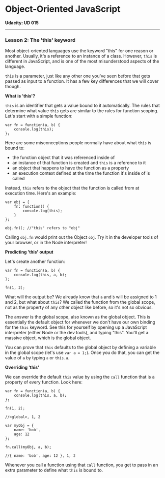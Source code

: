 # Object-Oriented JavaScript

**Udacity: UD 015**

---

### Lesson 2: The 'this' keyword

Most object-oriented languages use the keyword "this" for one reason or another. Usually, it's a reference to an instance of a class. However, `this` is different in JavaScript, and is one of the most misunderstood aspects of the language.

`this` is a parameter, just like any other one you've seen before that gets passed as input to a function. It has a few key differences that we will cover though. 

**What is 'this'?**

`this` is an identifier that gets a value bound to it automatically. The rules that determine what value `this` gets are similar to the rules for function scoping. Let's start with a simple function:

    var fn = function(a, b) {
        console.log(this);
    };

Here are some misconceptions people normally have about what `this` is bound to:

* the function object that it was referenced inside of
* an instance of that function is created and `this` is a reference to it
* an object that happens to have the function as a property
* an execution context defined at the time the function it's inside of is called

Instead, `this` refers to the object that the function is called from at execution time. Here's an example:

    var obj = {
        fn: function() {
            console.log(this);    
        }
    };
    
    obj.fn(); //"this" refers to "obj"
    
Calling `obj.fn` would print out the Object `obj`. Try it in the developer tools of your browser, or in the Node interpreter!
    
**Predicting 'this' output**

Let's create another function:

    var fn = function(a, b) {
        console.log(this, a, b);
    };
    
    fn(1, 2);
    
What will the output be? We already know that `a` and `b` will be assigned to 1 and 2, but what about `this`? We called the function from the global scope, not as the property of any other object like before, so it's not so obvious.

The answer is the global scope, also known as the global object. This is essentially the default object for whenever we don't have our own binding for the `this` keyword. See this for yourself by opening up a JavaScript interpreter (either Node or the dev tools), and typing "this". You'll get a massive object, which is the global object.

You can prove that `this` defaults to the global object by defining a variable in the global scope (let's use `var a = 1;`). Once you do that, you can get the value of `a` by typing `a` or `this.a`.

**Overriding 'this'**

We can override the default `this` value by using the `call` function that is a property of every function. Look here:

    var fn = function(a, b) {
        console.log(this, a, b);
    };
    
    fn(1, 2);
    
    //<global>, 1, 2
    
    var myObj = {
        name: 'bob',
        age: 12
    };
    
    fn.call(myObj, a, b);
    
    //{ name: 'bob', age: 12 }, 1, 2
    
Whenever you call a function using that `call` function, you get to pass in an extra parameter to define what `this` is bound to.